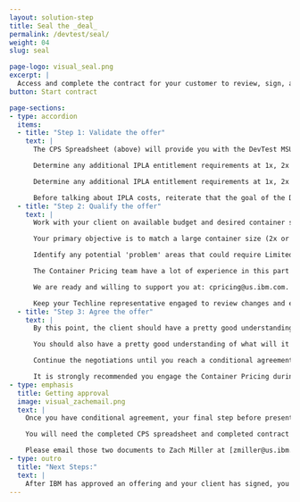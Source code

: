 ```yaml
---
layout: solution-step
title: Seal the _deal_
permalink: /devtest/seal/
weight: 04
slug: seal

page-logo: visual_seal.png
excerpt: |
  Access and complete the contract for your customer to review, sign, and send back.
button: Start contract

page-sections:
- type: accordion
  items:
  - title: "Step 1: Validate the offer"
    text: |
      The CPS Spreadsheet (above) will provide you with the DevTest MSU Base and the DevTest MLC Base Charges for your client.

      Determine any additional IPLA entitlement requirements at 1x, 2x and 3x container sizes.

      Determine any additional IPLA entitlement requirements at 1x, 2x and 3x container sizes.

      Before talking about IPLA costs, reiterate that the goal of the DevTest Container is healthy DevTest environments.
  - title: "Step 2: Qualify the offer"
    text: |
      Work with your client on available budget and desired container size. Structure an offer such that a larger container is substantially better value.

      Your primary objective is to match a large container size (2x or above) with available budget.

      Identify any potential 'problem' areas that could require Limited Use Licenses or other special treatment.

      The Container Pricing team have a lot of experience in this part of the process.

      We are ready and willing to support you at: cpricing@us.ibm.com.

      Keep your Techline representative engaged to review changes and ensure inventory validity.
  - title: "Step 3: Agree the offer"
    text: |
      By this point, the client should have a pretty good understanding of what they are prepared to commit under what circumstances.

      You should also have a pretty good understanding of what will it take to win and how soon the client is able to sign.

      Continue the negotiations until you reach a conditional agreement, but be sure to make clear the offer is not yet fully approved

      It is strongly recommended you engage the Container Pricing during this stage to ensure you stay within the bounds of what is possible: [cpricing@us.ibm.com](mailto:cpricing@us.ibm.com)
- type: emphasis
  title: Getting approval
  image: visual_zachemail.png
  text: |
    Once you have conditional agreement, your final step before presenting a firm offer is to secure worldwide Z software pricing approval.

    You will need the completed CPS spreadsheet and completed contract addendum.

    Please email those two documents to Zach Miller at [zmiller@us.ibm.com](mailto:zmiller@us.ibm.com) copying [cpricing@us.ibm.com](mailto:cpricing@us.ibm.com) for final approval.
- type: outro
  title: "Next Steps:"
  text: |
    After IBM has approved an offering and your client has signed, you will submit the final documents and help your customer set up their container.
---
```

